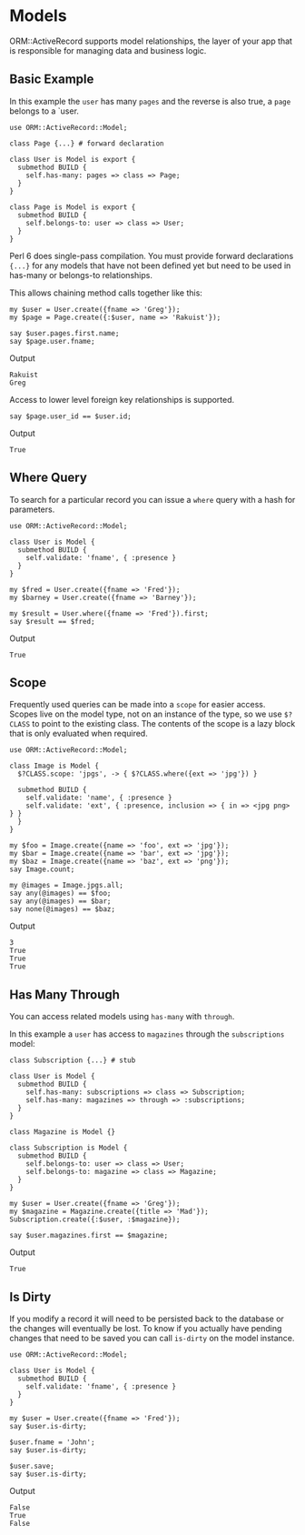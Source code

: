 # Models

ORM::ActiveRecord supports model relationships, the layer of your app that is responsible for managing data and business logic.

## Basic Example

In this example the `user` has many `pages` and the reverse is also true, a `page` belongs to a `user.

```perl6
use ORM::ActiveRecord::Model;

class Page {...} # forward declaration

class User is Model is export {
  submethod BUILD {
    self.has-many: pages => class => Page;
  }
}

class Page is Model is export {
  submethod BUILD {
    self.belongs-to: user => class => User;
  }
}
```

Perl 6 does single-pass compilation.  You must provide forward declarations `{...}` for any models that have not been defined yet but need to be used in has-many or belongs-to relationships.

This allows chaining method calls together like this:

```perl6
my $user = User.create({fname => 'Greg'});
my $page = Page.create({:$user, name => 'Rakuist'});

say $user.pages.first.name;
say $page.user.fname;
```

Output

```shell
Rakuist
Greg
```

Access to lower level foreign key relationships is supported.

```perl6
say $page.user_id == $user.id;
```

Output

```shell
True
```

## Where Query

To search for a particular record you can issue a `where` query with a hash for parameters.

```perl6
use ORM::ActiveRecord::Model;

class User is Model {
  submethod BUILD {
    self.validate: 'fname', { :presence }
  }
}

my $fred = User.create({fname => 'Fred'});
my $barney = User.create({fname => 'Barney'});

my $result = User.where({fname => 'Fred'}).first;
say $result == $fred;
```

Output

```shell
True
```

## Scope

Frequently used queries can be made into a `scope` for easier access.  Scopes live on the model type, not on an instance of the type, so we use `$?CLASS` to point to the existing class.  The contents of the scope is a lazy block that is only evaluated when required.

```perl6
use ORM::ActiveRecord::Model;

class Image is Model {
  $?CLASS.scope: 'jpgs', -> { $?CLASS.where({ext => 'jpg'}) }

  submethod BUILD {
    self.validate: 'name', { :presence }
    self.validate: 'ext', { :presence, inclusion => { in => <jpg png> } }
  }
}

my $foo = Image.create({name => 'foo', ext => 'jpg'});
my $bar = Image.create({name => 'bar', ext => 'jpg'});
my $baz = Image.create({name => 'baz', ext => 'png'});
say Image.count;

my @images = Image.jpgs.all;
say any(@images) == $foo;
say any(@images) == $bar;
say none(@images) == $baz;
```

Output

```shell
3
True
True
True
```

## Has Many Through

You can access related models using `has-many` with `through`.

In this example a `user` has access to `magazines` through the `subscriptions` model:

```perl6
class Subscription {...} # stub

class User is Model {
  submethod BUILD {
    self.has-many: subscriptions => class => Subscription;
    self.has-many: magazines => through => :subscriptions;
  }
}

class Magazine is Model {}

class Subscription is Model {
  submethod BUILD {
    self.belongs-to: user => class => User;
    self.belongs-to: magazine => class => Magazine;
  }
}

my $user = User.create({fname => 'Greg'});
my $magazine = Magazine.create({title => 'Mad'});
Subscription.create({:$user, :$magazine});

say $user.magazines.first == $magazine;
```

Output

```shell
True
```

## Is Dirty

If you modify a record it will need to be persisted back to the database or the changes will eventually be lost.  To know if you actually have pending changes that need to be saved you can call `is-dirty` on the model instance.

```perl6
use ORM::ActiveRecord::Model;

class User is Model {
  submethod BUILD {
    self.validate: 'fname', { :presence }
  }
}

my $user = User.create({fname => 'Fred'});
say $user.is-dirty;

$user.fname = 'John';
say $user.is-dirty;

$user.save;
say $user.is-dirty;
```

Output

```shell
False
True
False
```
